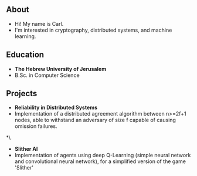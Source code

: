 ## About

* Hi! My name is Carl.
* I'm interested in cryptography, distributed systems, and machine learning.

## Education

* **The Hebrew University of Jerusalem** 
* B.Sc. in Computer Science

## Projects

* **Reliability in Distributed Systems**
* Implementation of a distributed agreement algorithm between n>=2f+1 nodes, able to withstand an adversary of size f capable of causing omission failures. 

*\

* **Slither AI**
* Implementation of agents using deep Q-Learning (simple neural network and convolutional neural network), for a simplified version of the game 'Slither'
